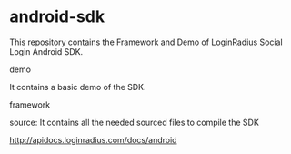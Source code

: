 # android-sdk

This repository contains the Framework and Demo of LoginRadius Social Login Android SDK.

demo

It contains a basic demo of the SDK.

framework

source: It contains all the needed sourced files to compile the SDK

http://apidocs.loginradius.com/docs/android